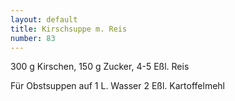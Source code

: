 ```yaml
---
layout: default
title: Kirschsuppe m. Reis
number: 83
---
```


300 g Kirschen, 150 g Zucker, 4-5 Eßl. Reis

Für Obstsuppen auf 1 L. Wasser 2 Eßl. Kartoffelmehl